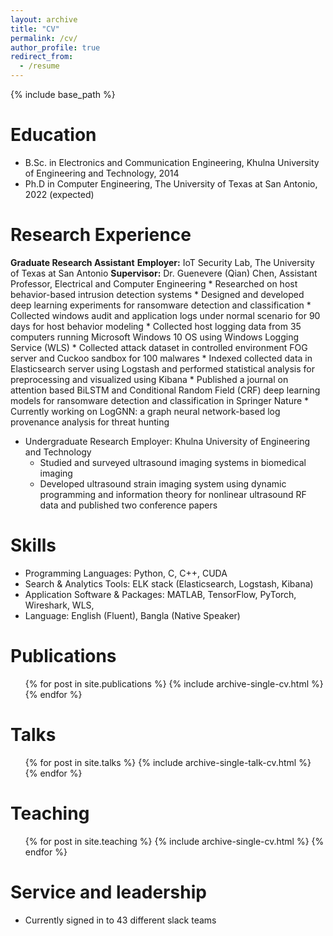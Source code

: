 ```yaml
---
layout: archive
title: "CV"
permalink: /cv/
author_profile: true
redirect_from:
  - /resume
---
```


{% include base_path %}

Education
======
* B.Sc. in Electronics and Communication Engineering, Khulna University of Engineering and Technology, 2014
* Ph.D in Computer Engineering, The University of Texas at San Antonio, 2022 (expected)

Research Experience
======
**Graduate Research Assistant**
**Employer:** IoT Security Lab, The University of Texas at San Antonio
**Supervisor:** Dr. Guenevere (Qian) Chen, Assistant Professor, Electrical and Computer Engineering
	* Researched on host behavior-based intrusion detection systems
	* Designed and developed deep learning experiments for ransomware detection and classification
	* Collected windows audit and application logs under normal scenario for 90 days for host behavior modeling
	* Collected host logging data from 35 computers running Microsoft Windows 10 OS using Windows Logging
	Service (WLS)
	* Collected attack dataset in controlled environment FOG server and Cuckoo sandbox for 100 malwares
	* Indexed collected data in Elasticsearch server using Logstash and performed statistical analysis for
	preprocessing and visualized using Kibana
	* Published a journal on attention based BiLSTM and Conditional Random Field (CRF) deep learning models
	for ransomware detection and classification in Springer Nature
	* Currently working on LogGNN: a graph neural network-based log provenance analysis for threat hunting

* Undergraduate Research
  Employer: Khulna University of Engineering and Technology
	* Studied and surveyed ultrasound imaging systems in biomedical imaging
	* Developed ultrasound strain imaging system using dynamic programming and information theory for
	nonlinear ultrasound RF data and published two conference papers
  
Skills
======
* Programming Languages: Python, C, C++, CUDA
* Search & Analytics Tools: ELK stack (Elasticsearch, Logstash, Kibana)
* Application Software & Packages: MATLAB, TensorFlow, PyTorch, Wireshark, WLS,
* Language: English (Fluent), Bangla (Native Speaker)

Publications
======
  <ul>{% for post in site.publications %}
    {% include archive-single-cv.html %}
  {% endfor %}</ul>
  
Talks
======
  <ul>{% for post in site.talks %}
    {% include archive-single-talk-cv.html %}
  {% endfor %}</ul>
  
Teaching
======
  <ul>{% for post in site.teaching %}
    {% include archive-single-cv.html %}
  {% endfor %}</ul>
  
Service and leadership
======
* Currently signed in to 43 different slack teams
